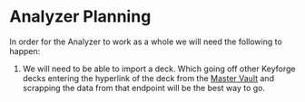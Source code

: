 # Analyzer Planning

In order for the Analyzer to work as a whole we will need the following to happen:

1. We will need to be able to import a deck. Which going off other Keyforge decks entering the hyperlink of the deck from the [Master Vault](keyforgegame.com) and scrapping the data from that endpoint will be the best way to go.

